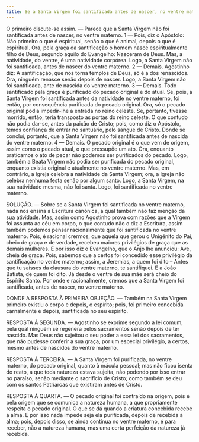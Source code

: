 ```yaml
---
title: Se a Santa Virgem foi santificada antes de nascer, no ventre materno
---
```


O primeiro discute-se assim. — Parece que a Santa Virgem não foi santificada antes de nascer, no ventre materno.  1 — Pois, diz o Apóstolo: Não primeiro o que é espiritual, senão o que é animal, depois o que é espiritual. Ora, pela graça da santificação o homem nasce espiritualmente filho de Deus, segundo aquilo do Evangelho: Nasceram de Deus. Mas, a natividade, do ventre, é uma natividade corpórea. Logo, a Santa Virgem não foi santificada, antes de nascer do ventre materno.  2 — Demais. Agostinho diz: A santificação, que nos torna templos de Deus, só é a dos renascidos. Ora, ninguém renasce senão depois de nascer. Logo, a Santa Virgem não foi santificada, ante de nascida do ventre materno.  3 — Demais. Todo santificado pela graça é purificado do pecado original e do atual. Se, pois, a Santa Virgem foi santificada antes da natividade no ventre materno, foi então, por consequência purificada do pecado original. Ora, só o pecado original podia impedir-lhe a entrada no reino celeste. Se, portanto, tivesse morrido, então, teria transposto as portas do reino celeste. O que contudo não podia dar-se, antes da paixão de Cristo; pois, como diz o Apóstolo, temos confiança de entrar no santuário, pelo sangue de Cristo. Donde se conclui, portanto, que a Santa Virgem não foi santificada antes de nascida do ventre materno.  4 — Demais. O pecado original é o que vem de origem, assim como o pecado atual, o que pressupõe um ato. Ora, enquanto praticamos o ato de pecar não podemos ser purificados do pecado. Logo, também a Beata Virgem não podia ser purificada do pecado original, enquanto existia original e atualmente no ventre materno. Mas, em contrário, a Igreja celebra a natividade da Santa Virgem; ora, a Igreja não celebra nenhuma festa senão por algum santo. Logo, a Santa Virgem, na sua natividade mesma, não foi santa. Logo, foi santificada no ventre materno.  

SOLUÇÃO. — Sobre se a Santa Virgem foi santificada no ventre materno, nada nos ensina a Escritura canônica, a qual também não faz menção da sua atividade. Mas, assim como Agostinho prova com razões que a Virgem foi assunta ao céu em corpo, o que contudo não o diz a Escritura, assim também podemos pensar racionalmente que foi santificada no ventre materno. Pois, é racional crermos, que aquela que gerou o Unigênito do Pai, cheio de graça e de verdade, recebeu maiores privilégios de graça que as demais mulheres. E por isso diz o Evangelho, que o Anjo lhe anunciou: Ave, cheia de graça. Pois, sabemos que a certos foi concedido esse privilégio da santificação no ventre materno; assim, a Jeremias, a quem foi dito – Antes que tu saísses da clausura do ventre materno, te santifiquei. E a João Batista, de quem foi dito. Já desde o ventre de sua mãe será cheio do Espírito Santo. Por onde e racionalmente, cremos que a Santa Virgem foi santificada, antes de nascer, no ventre materno.  

DONDE A RESPOSTA À PRIMEIRA OBJEÇÃO. — Também na Santa Virgem primeiro existiu o corpo e depois, o espírito; pois, foi primeiro concebida carnalmente e depois, santificada no seu espírito.  

RESPOSTA À SEGUNDA. — Agostinho se exprime segundo a lei comum, pela qual ninguém se regenera pelos sacramentos senão depois de ter nascido. Mas Deus não sujeitou o seu poder a essa lei dos sacramentos, que não pudesse conferir a sua graça, por um especial privilégio, a certos, mesmo antes de nascidos do ventre materno.  

RESPOSTA À TERCEIRA. — A Santa Virgem foi purificada, no ventre materno, do pecado original, quanto à mácula pessoal; mas não ficou isenta do reato, a que toda natureza estava sujeita, não podendo por isso entrar no paraíso, senão mediante o sacrifício de Cristo; como também se deu com os santos Patriarcas que existiram antes de Cristo.  

RESPOSTA À QUARTA. — O pecado original foi contraído na origem, pois é pela origem que se comunica a natureza humana, a que propriamente respeita o pecado original. O que se dá quando a criatura concebida recebe a alma. E por isso nada impede seja ela purificada, depois de recebida a alma; pois, depois disso, se ainda continua no ventre materno, é para receber, não a natureza humana, mas uma certa perfeição da natureza já recebida.